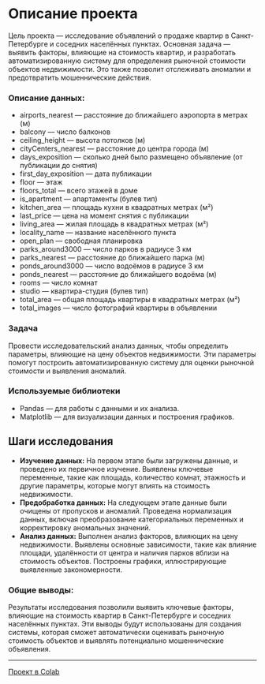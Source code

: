 # Описание проекта
Цель проекта — исследование объявлений о продаже квартир в Санкт-Петербурге и соседних населённых пунктах. Основная задача — выявить факторы, влияющие на стоимость квартир, и разработать автоматизированную систему для определения рыночной стоимости объектов недвижимости. Это также позволит отслеживать аномалии и предотвратить мошеннические действия.

### Описание данных:
- airports_nearest — расстояние до ближайшего аэропорта в метрах (м)
- balcony — число балконов
- ceiling_height — высота потолков (м)
- cityCenters_nearest — расстояние до центра города (м)
- days_exposition — сколько дней было размещено объявление (от публикации до снятия)
- first_day_exposition — дата публикации
- floor — этаж
- floors_total — всего этажей в доме
- is_apartment — апартаменты (булев тип)
- kitchen_area — площадь кухни в квадратных метрах (м²)
- last_price — цена на момент снятия с публикации
- living_area — жилая площадь в квадратных метрах (м²)
- locality_name — название населённого пункта
- open_plan — свободная планировка
- parks_around3000 — число парков в радиусе 3 км
- parks_nearest — расстояние до ближайшего парка (м)
- ponds_around3000 — число водоёмов в радиусе 3 км
- ponds_nearest — расстояние до ближайшего водоёма (м)
- rooms — число комнат
- studio — квартира-студия (булев тип)
- total_area — общая площадь квартиры в квадратных метрах (м²)
- total_images — число фотографий квартиры в объявлении

### Задача
Провести исследовательский анализ данных, чтобы определить параметры, влияющие на цену объектов недвижимости. Эти параметры помогут построить автоматизированную систему для оценки рыночной стоимости и выявления аномалий.

### Используемые библиотеки
- Pandas — для работы с данными и их анализа.
- Matplotlib — для визуализации данных и построения графиков.

## Шаги исследования
- **Изучение данных:** На первом этапе были загружены данные, и проведено их первичное изучение. Выявлены ключевые переменные, такие как площадь, количество комнат, этажность и другие параметры, которые могут влиять на стоимость недвижимости.
- **Предобработка данных:** На следующем этапе данные были очищены от пропусков и аномалий. Проведена нормализация данных, включая преобразование категориальных переменных и корректировку аномальных значений.
- **Анализ данных:** Выполнен анализ факторов, влияющих на цену недвижимости. Выявлены основные зависимости, такие как влияние площади, удалённости от центра и наличия парков вблизи на стоимость объектов. Построены графики, иллюстрирующие выявленные закономерности.

### Общие выводы:
Результаты исследования позволили выявить ключевые факторы, влияющие на стоимость квартир в Санкт-Петербурге и соседних населённых пунктах. Эти выводы будут использованы для создания системы, которая сможет автоматически оценивать рыночную стоимость объектов и выявлять потенциально мошеннические объявления.

---
[Проект в Colab](https://colab.research.google.com/drive/1uCyHdhENIws2ac916TuWFivKlOX_4kVW?usp=sharing)
